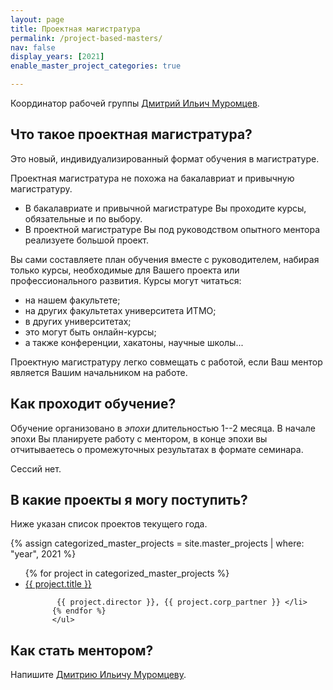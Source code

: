 ```yaml
---
layout: page
title: Проектная магистратура
permalink: /project-based-masters/
nav: false
display_years: [2021]
enable_master_project_categories: true

---
```


Координатор рабочей группы [Дмитрий Ильич Муромцев]({{site.url}}/staff_members/mouromtsev).

## Что такое проектная магистратура?

Это новый, индивидуализированный формат обучения в магистратуре. 

Проектная магистратура не похожа на бакалавриат и привычную магистратуру. 

- В бакалавриате и привычной магистратуре Вы проходите курсы, обязательные и по выбору.
- В проектной магистратуре Вы под руководством опытного ментора реализуете большой проект. 

Вы сами составляете план обучения вместе с руководителем, набирая только курсы,
необходимые для Вашего проекта или профессионального развития. Курсы могут
читаться:

- на нашем факультете;
- на других факультетах университета ИТМО;
- в других университетах;
- это могут быть онлайн-курсы;
- а также конференции, хакатоны, научные школы...

Проектную магистратуру легко совмещать с работой, если Ваш ментор является Вашим начальником на работе.



## Как проходит обучение?


Обучение организовано в *эпохи* длительностью 1--2 месяца. В начале эпохи Вы
планируете работу с ментором, в конце эпохи вы отчитываетесь о промежуточных
результатах в формате семинара.

Сессий нет. 

## В какие проекты я могу поступить?

Ниже указан список проектов текущего года.

<div class="projects">
      {% assign categorized_master_projects = site.master_projects | where: "year", 2021 %}
        <ul>
          {% for project in categorized_master_projects %}
           <li> <a href="
           {% if project.external_url %}
           {{ project.external_url }}
           {% else %}
           {{ project.url }}
           {% endif %}
           "> {{ project.title }} </a> <br/>
           
           {{ project.director }}, {{ project.corp_partner }} </li>
          {% endfor %}
          </ul>


</div>


## Как стать ментором?

Напишите [Дмитрию Ильичу Муромцеву]({{site.url}}/staff_members/mouromtsev).

